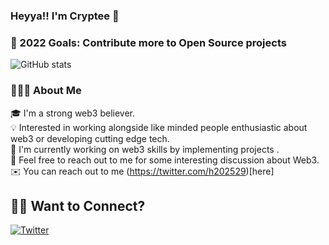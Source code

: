 ### **Heyya!! I'm Cryptee** 👋

### 🚀 2022 Goals: Contribute more to Open Source projects

![ GitHub stats](https://github-readme-stats.vercel.app/api?username=crypte-1&show_icons=true&theme=dracula) 
 

### 👨🏻‍💻 About Me
🎓 I'm a strong web3 believer.\
💡 Interested in working alongside like minded people enthusiastic about web3 or developing cutting edge tech.\
🌱 I'm currently working on web3 skills by implementing projects .\
💬 Feel free to reach out to me for some interesting discussion about Web3.\
✉️ You can reach out to me  (https://twitter.com/h202529)[here]

## 🤝🏻 Want to Connect?

<a href = "https://twitter.com/h202529"> <img src= "icons/twitter.PNG" alt = "Twitter"/></a>
 
